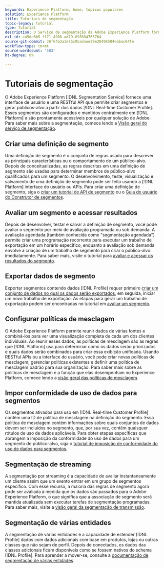 ```yaml
---
keywords: Experience Platform, home, tópicos populares
solution: Experience Platform
title: Tutoriais de segmentação
topic-legacy: tutorial
type: Tutorial
description: O Serviço de segmentação da Adobe Experience Platform fornece uma interface de usuário e uma RESTful API que permite criar segmentos e gerar públicos-alvo a partir dos dados do Perfil do cliente em tempo real. Esses segmentos são configurados e mantidos centralmente na Platform e são prontamente acessíveis por qualquer solução de Adobe.
exl-id: e45de6b5-ff71-4908-ad79-898084763704
source-git-commit: 36f64b3a1e75c9badaee29e28408504eabac64fe
workflow-type: tm+mt
source-wordcount: '583'
ht-degree: 0%

---
```


# Tutoriais de segmentação

O Adobe Experience Platform [!DNL Segmentation Service] fornece uma interface de usuário e uma RESTful API que permite criar segmentos e gerar públicos-alvo a partir dos dados [!DNL Real-time Customer Profile]. Esses segmentos são configurados e mantidos centralmente em [!DNL Platform] e são prontamente acessíveis por qualquer solução de Adobe. Para saber mais sobre a segmentação, comece lendo a [Visão geral do serviço de segmentação](../segmentation/home.md).

## Criar uma definição de segmento

Uma definição de segmento é o conjunto de regras usado para descrever as principais características ou o comportamento de um público-alvo. Depois de conceitualizadas, as regras descritas em uma definição de segmento são usadas para determinar membros de público-alvo qualificados para um segmento. O desenvolvimento, teste, visualização e salvamento de uma definição de segmento pode ser feito usando a [!DNL Platform] interface do usuário ou APIs. Para criar uma definição de segmento, siga o [criar um tutorial de API de segmento](../segmentation/tutorials/create-a-segment.md) ou o [Guia do usuário do Construtor de segmentos](../segmentation/ui/overview.md).

## Avaliar um segmento e acessar resultados

Depois de desenvolver, testar e salvar a definição de segmento, você pode avaliar o segmento por meio de avaliação programada ou sob demanda. A avaliação agendada (também conhecida como &quot;segmentação agendada&quot;) permite criar uma programação recorrente para executar um trabalho de exportação em um horário específico, enquanto a avaliação sob demanda envolve a criação de um trabalho de segmento para criar o público-alvo imediatamente. Para saber mais, visite o tutorial para [avaliar e acessar os resultados do segmento](../segmentation/tutorials/evaluate-a-segment.md).

## Exportar dados de segmento

Exportar segmentos contendo dados [!DNL Profile] requer primeiro [criar um conjunto de dados no qual os dados serão exportados](../segmentation/tutorials/create-dataset-export-segment.md), em seguida, iniciar um novo trabalho de exportação. As etapas para gerar um trabalho de exportação podem ser encontradas no tutorial em [avaliar um segmento](../segmentation/tutorials/evaluate-a-segment.md).

## Configurar políticas de mesclagem

O Adobe Experience Platform permite reunir dados de várias fontes e combiná-los para ver uma visualização completa de cada um dos clientes individuais. Ao reunir esses dados, as políticas de mesclagem são as regras que [!DNL Platform] usa para determinar como os dados serão priorizados e quais dados serão combinados para criar essa exibição unificada. Usando RESTful APIs ou a interface do usuário, você pode criar novas políticas de mesclagem, gerenciar políticas existentes e definir uma política de mesclagem padrão para sua organização. Para saber mais sobre as políticas de mesclagem e a função que elas desempenham no Experience Platform, comece lendo a [visão geral das políticas de mesclagem](../profile/merge-policies/overview.md).

## Impor conformidade de uso de dados para segmentos

Os segmentos ativados para uso em [!DNL Real-time Customer Profile] contêm uma ID de política de mesclagem na definição do segmento. Essa política de mesclagem contém informações sobre quais conjuntos de dados devem ser incluídos no segmento, que, por sua vez, contêm quaisquer rótulos de uso de dados aplicáveis. Para obter etapas específicas que abrangem a imposição da conformidade do uso de dados para um segmento de público-alvo, siga o [tutorial de imposição de conformidade do uso de dados para segmentos](../segmentation/tutorials/governance.md).

## Segmentação de streaming

A segmentação por streaming é a capacidade de avaliar instantaneamente um cliente assim que um evento entrar em um grupo de segmentos específico. Com esse recurso, a maioria das regras de segmento agora pode ser avaliada à medida que os dados são passados para o Adobe Experience Platform, o que significa que a associação de segmento será mantida atualizada sem executar tarefas de segmentação programadas. Para saber mais, visite a [visão geral da segmentação de transmissão](../segmentation/api/streaming-segmentation.md).

## Segmentação de várias entidades

A segmentação de várias entidades é a capacidade de estender [!DNL Profile] dados com dados adicionais com base em produtos, lojas ou outras classes que não sejam de perfil. Depois de conectados, os dados das classes adicionais ficam disponíveis como se fossem nativos do schema [!DNL Profile]. Para aprender a mover-se, consulte a [documentação de segmentação de várias entidades](../segmentation/multi-entity-segmentation.md).
